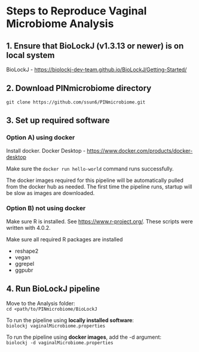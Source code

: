 # Steps to Reproduce Vaginal Microbiome Analysis

## 1. Ensure that BioLockJ (v1.3.13 or newer) is on local system
BioLockJ - https://biolockj-dev-team.github.io/BioLockJ/Getting-Started/

## 2. Download PINmicrobiome directory
`git clone https://github.com/ssun6/PINmicrobiome.git`

## 3. Set up required software

### Option A) using docker

Install docker.
Docker Desktop - https://www.docker.com/products/docker-desktop

Make sure the ` docker run hello-world ` command runs successfully.

The docker images required for this pipeline will be automatically pulled from the docker hub as needed.  The first time the pipeline runs, startup will be slow as images are downloaded. 

### Option B) not using docker

Make sure R is installed.  See https://www.r-project.org/.  These scripts were written with 4.0.2.

Make sure all required R packages are installed                                

 * reshape2
 * vegan
 * ggrepel
 * ggpubr

## 4. Run BioLockJ pipeline

Move to the Analysis folder:            
`cd <path/to/PINmicrobiome/BioLockJ`

To run the pipeline using **locally installed software**:                 
`biolockj vaginalMicrobiome.properties`

To run the pipeline using **docker images**, add the -d argument:                                    
`biolockj -d vaginalMicrobiome.properties`

